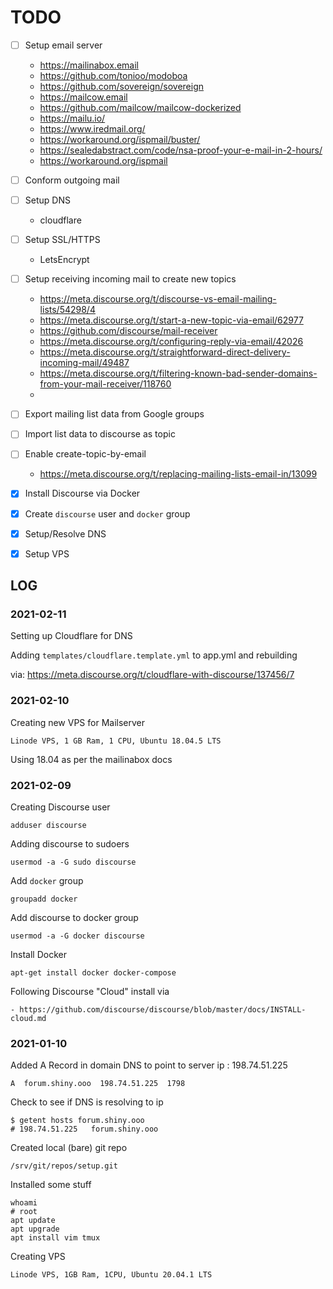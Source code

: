 # TODO

- [ ] Setup email server
	- https://mailinabox.email
	- https://github.com/tonioo/modoboa
	- https://github.com/sovereign/sovereign
	- https://mailcow.email
	- https://github.com/mailcow/mailcow-dockerized
	- https://mailu.io/
	- https://www.iredmail.org/
	- https://workaround.org/ispmail/buster/
	- https://sealedabstract.com/code/nsa-proof-your-e-mail-in-2-hours/
	- https://workaround.org/ispmail
- [ ] Conform outgoing mail
- [ ] Setup DNS
	- cloudflare
- [ ] Setup SSL/HTTPS
	- LetsEncrypt
- [ ] Setup receiving incoming mail to create new topics
	- https://meta.discourse.org/t/discourse-vs-email-mailing-lists/54298/4
	- https://meta.discourse.org/t/start-a-new-topic-via-email/62977	
	- https://github.com/discourse/mail-receiver
	- https://meta.discourse.org/t/configuring-reply-via-email/42026
	- https://meta.discourse.org/t/straightforward-direct-delivery-incoming-mail/49487
	- https://meta.discourse.org/t/filtering-known-bad-sender-domains-from-your-mail-receiver/118760
	- 
- [ ] Export mailing list data from Google groups
- [ ] Import list data to discourse as topic
- [ ] Enable create-topic-by-email
	- https://meta.discourse.org/t/replacing-mailing-lists-email-in/13099
- [x] Install Discourse via Docker
- [x] Create `discourse` user and `docker` group
- [x] Setup/Resolve DNS
- [x] Setup VPS


## LOG


### 2021-02-11

Setting up Cloudflare for DNS

Adding `templates/cloudflare.template.yml` to app.yml and rebuilding

via: https://meta.discourse.org/t/cloudflare-with-discourse/137456/7


### 2021-02-10

Creating new VPS for Mailserver

	Linode VPS, 1 GB Ram, 1 CPU, Ubuntu 18.04.5 LTS

Using 18.04 as per the mailinabox docs



### 2021-02-09

Creating Discourse user

	adduser discourse

Adding discourse to sudoers

	usermod -a -G sudo discourse

Add `docker` group
	
	groupadd docker

Add discourse to docker group

	usermod -a -G docker discourse

Install Docker

	apt-get install docker docker-compose

Following Discourse "Cloud" install via 

	- https://github.com/discourse/discourse/blob/master/docs/INSTALL-cloud.md



### 2021-01-10

Added A Record in domain DNS to point to server ip : 198.74.51.225

	A  forum.shiny.ooo  198.74.51.225  1798


Check to see if DNS is resolving to ip

	$ getent hosts forum.shiny.ooo
	# 198.74.51.225   forum.shiny.ooo


Created local (bare) git repo

	/srv/git/repos/setup.git


Installed some stuff

	whoami
	# root
	apt update
	apt upgrade
	apt install vim tmux


Creating VPS

	Linode VPS, 1GB Ram, 1CPU, Ubuntu 20.04.1 LTS



